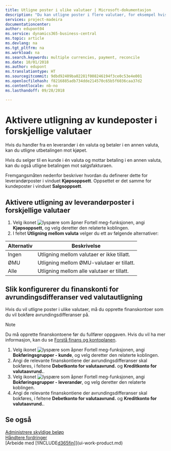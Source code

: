 ```yaml
---
title: Utligne poster i ulike valutaer | Microsoft-dokumentasjon
description: "Du kan utligne poster i flere valutaer, for eksempel hvis du selger i én valuta og mottar betaling i en annen."
services: project-madeira
documentationcenter: 
author: edupont04
ms.service: dynamics365-business-central
ms.topic: article
ms.devlang: na
ms.tgt_pltfrm: na
ms.workload: na
ms.search.keywords: multiple currencies, payment, reconcile
ms.date: 10/01/2018
ms.author: edupont
ms.translationtype: HT
ms.sourcegitcommit: 9dbd92409ba02281f008246194f3ce0c53e4e001
ms.openlocfilehash: f8216885adb734dde214570c65b5f6036caa37d2
ms.contentlocale: nb-no
ms.lasthandoff: 09/28/2018

---
```

# <a name="enable-application-of-ledger-entries-in-different-currencies"></a>Aktivere utligning av kundeposter i forskjellige valutaer
Hvis du handler fra en leverandør i én valuta og betaler i en annen valuta, kan du utligne utbetalingen mot kjøpet.

Hvis du selger til en kunde i én valuta og mottar betaling i en annen valuta, kan du også utligne betalingen mot salgsfakturaen.

Fremgangsmåten nedenfor beskriver hvordan du definerer dette for leverandørposter i vinduet **Kjøpsoppsett**. Oppsettet er det samme for kundeposter i vinduet **Salgsoppsett**.

## <a name="to-enable-application-of-vendor-ledger-entries-in-different-currencies"></a>Aktivere utligning av leverandørposter i forskjellige valutaer
1. Velg ikonet ![lyspære som åpner Fortell meg-funksjonen](media/ui-search/search_small.png "Fortell hva du vil gjøre"), angi **Kjøpsoppsett**, og velg deretter den relaterte koblingen.
2. I feltet **Utligning mellom valuta** velger du ett av følgende alternativer:

| Alternativ | Beskrivelse |
| --- | --- |
| Ingen |Utligning mellom valutaer er ikke tillatt. |
| ØMU |Utligning mellom ØMU-valutaer er tillatt. |
| Alle |Utligning mellom alle valutaer er tillatt. |

## <a name="to-set-up-gl-accounts-for-currency-application-rounding-differences"></a>Slik konfigurerer du finanskonti for avrundingsdifferanser ved valutautligning  
Hvis du vil utligne poster i ulike valutaer, må du opprette finanskontoer som du vil bokføre avrundingsdifferanser på.  

> [!NOTE]  
>  Du må opprette finanskontoene før du fullfører oppgaven. Hvis du vil ha mer informasjon, kan du se [Forstå finans og kontoplanen](finance-general-ledger.md).

1. Velg ikonet ![lyspære som åpner Fortell meg-funksjonen](media/ui-search/search_small.png "Fortell hva du vil gjøre"), angi **Bokføringsgrupper - kunde**, og velg deretter den relaterte koblingen.  
2. Angi de relevante finanskontiene der avrundingsdifferanser skal bokføres, i feltene **Debetkonto for valutaavrund.** og **Kreditkonto for valutaavrund.**.  
3. Velg ikonet ![lyspære som åpner Fortell meg-funksjonen](media/ui-search/search_small.png "Fortell hva du vil gjøre"), angi **Bokføringsgrupper - leverandør**, og velg deretter den relaterte koblingen.  
4. Angi de relevante finanskontiene der avrundingsdifferanser skal bokføres, i feltene **Debetkonto for valutaavrund.** og **Kreditkonto for valutaavrund.**.  

## <a name="see-also"></a>Se også
[Administrere skyldige beløp](payables-manage-payables.md)  
[Håndtere fordringer](receivables-manage-receivables.md)  
[Arbeide med [!INCLUDE[d365fin](includes/d365fin_md.md)]](ui-work-product.md)

